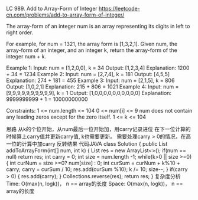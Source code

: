 LC 989. Add to Array-Form of Integer
https://leetcode-cn.com/problems/add-to-array-form-of-integer/

The array-form of an integer num is an array representing its digits in left to right order.

For example, for num = 1321, the array form is [1,3,2,1]. Given num, the array-form of an integer, and an integer k, return the array-form of the integer num + k.

Example 1:
Input: num = [1,2,0,0], k = 34 Output: [1,2,3,4] Explanation: 1200 + 34 = 1234 Example 2:
Input: num = [2,7,4], k = 181 Output: [4,5,5] Explanation: 274 + 181 = 455 Example 3:
Input: num = [2,1,5], k = 806 Output: [1,0,2,1] Explanation: 215 + 806 = 1021 Example 4:
Input: num = [9,9,9,9,9,9,9,9,9,9], k = 1 Output: [1,0,0,0,0,0,0,0,0,0,0] Explanation: 9999999999 + 1 = 10000000000

Constraints:
1 <= num.length <= 104 0 <= num[i] <= 9 num does not contain any leading zeros except for the zero itself. 1 <= k <= 104

思路
从k的个位开始，从num最后一位开始加，用carry记录进位
在下一位计算的时候算上carry值并更新carry值, k也需要更新。
需要处理carry > 0的情况，在高一位的计算中加carry
反转结果
代码JAVA
class Solution {
        public List<Integer> addToArrayForm(int[] num, int k) {
            List<Integer> res = new ArrayList<>();
            if(num == null) return res;
            int carry = 0;
            int size = num.length -1;
            while(k>0 || size >=0){
                int curNum = size >=0? num[size] : 0;
                int curSum = curNum + k%10 + carry;
                carry = curSum / 10;
                res.add(curSum %10);
                k /= 10;
                size--;
            }
            if(carry > 0) {
                res.add(carry);
            }
            Collections.reverse(res);
            return res;
        }
复杂度分析
Time: O(max(n, logk))， n == array的长度
Space: O(max(n, logk))， n == array的长度
